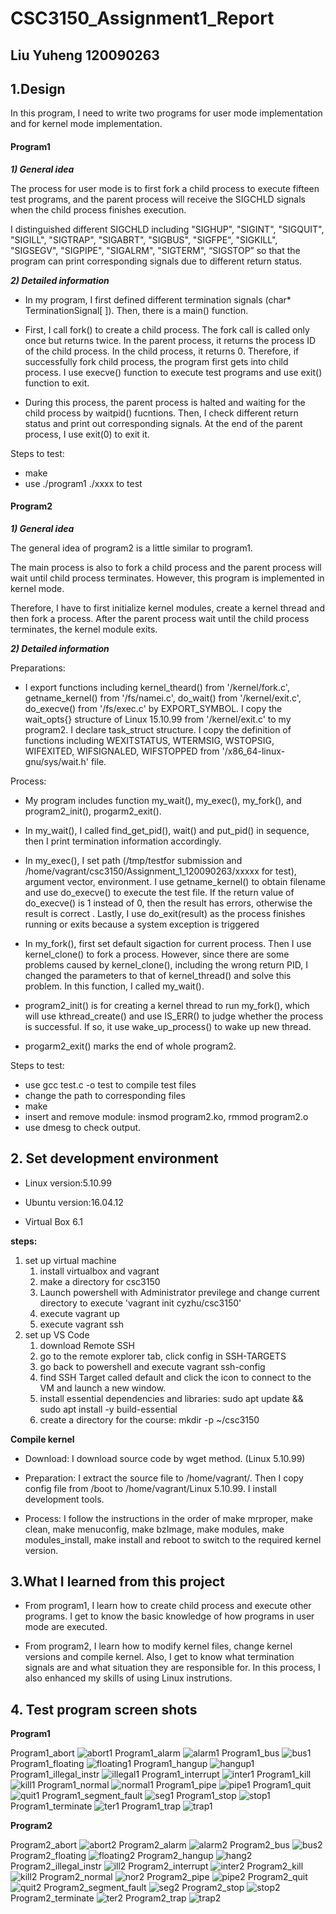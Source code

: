 # CSC3150_Assignment1_Report<br>
## Liu Yuheng 120090263

## 1.Design

In this program, I need to write two programs for user mode implementation and for kernel mode implementation. 

#### **Program1**

***1) General idea***

The process for user mode is to first fork a child process to execute fifteen test programs, and the parent process will receive the SIGCHLD signals when the child process finishes execution. 

I distinguished different SIGCHLD including "SIGHUP", "SIGINT", "SIGQUIT", "SIGILL", "SIGTRAP", "SIGABRT", "SIGBUS", "SIGFPE", "SIGKILL", "SIGSEGV", "SIGPIPE", "SIGALRM", "SIGTERM", “SIGSTOP” so that the program can print corresponding signals due to different return status.

***2) Detailed information***

* In my program, I first defined different termination signals (char* TerminationSignal[ ]). Then, there is a main() function. 

* First, I call fork() to create a child process. The fork call is called only once but returns twice. In the parent process, it returns the process ID of the child process. In the child process, it returns 0. Therefore, if successfully fork child process, the program first gets into child process. I use execve() function to execute test programs and use exit() function to exit. 

* During this process, the parent process is halted and waiting for the child process by waitpid() fucntions. Then, I check different return status and print out corresponding signals. At the end of the parent process, I use exit(0) to exit it. 

Steps to test:
* make
* use ./program1 ./xxxx to test

#### **Program2**
***1) General idea***

The general idea of program2 is a little similar to program1. 

The main process is also to fork a child process and the parent process will wait until child process terminates. However, this program is implemented in kernel mode. 

Therefore, I have to first initialize kernel modules, create a kernel thread and then fork a process. After the parent process wait until the child process terminates, the kernel module exits.

***2) Detailed information***

 Preparations:

* I export functions including kernel_theard() from '/kernel/fork.c', getname_kernel() from '/fs/namei.c', do_wait() from '/kernel/exit.c', do_execve() from '/fs/exec.c' by EXPORT_SYMBOL. I copy the wait_opts{} structure of Linux 15.10.99 from '/kernel/exit.c' to my program2. I declare task_struct structure. I copy the definition of functions including WEXITSTATUS, WTERMSIG, WSTOPSIG, WIFEXITED, WIFSIGNALED, WIFSTOPPED from '/x86_64-linux-gnu/sys/wait.h' file.

Process: 

* My program includes function my_wait(), my_exec(), my_fork(), and program2_init(), progarm2_exit().

* In my_wait(), I called find_get_pid(), wait() and put_pid() in sequence, then I print termination information accordingly.

* In my_exec(), I set path (/tmp/testfor submission and /home/vagrant/csc3150/Assignment_1_120090263/xxxxx for test), argument vector, environment. I use getname_kernel() to obtain filename and use do_execve() to execute the test file. If the return value of do_execve() is 1 instead of 0, then the result has errors, otherwise the result is correct . Lastly, I use do_exit(result) as the process finishes running or exits because a system exception is triggered

* In my_fork(), first set default sigaction for current process. Then I use kernel_clone() to fork a process. However, since there are some problems caused by kernel_clone(),  including the wrong return PID, I changed the parameters to that of kernel_thread() and solve this problem. In this function, I called my_wait().

* program2_init() is for creating a kernel thread to run my_fork(), which will use kthread_create() and use IS_ERR() to judge whether the process is successful. If so, it use wake_up_process() to wake up new thread. 

* progarm2_exit() marks the end of whole program2.

Steps to test:
* use gcc test.c -o test to compile test files
* change the path to corresponding files
* make
* insert and remove module: insmod program2.ko, rmmod program2.o
* use dmesg to check output.

## 2. Set development environment
* Linux version:5.10.99

* Ubuntu version:16.04.12

* Virtual Box 6.1

**steps:** 
1. set up virtual machine
   1. install virtualbox and vagrant
   2. make a directory for csc3150
   3. Launch powershell with Administrator previlege and change current directory to execute 'vagrant init cyzhu/csc3150'
   4. execute vagrant up
   5. execute vagrant ssh
2. set up VS Code
   1. download Remote SSH
   2. go to the remote explorer tab, click config in SSH-TARGETS
   3. go back to powershell and execute vagrant ssh-config
   4. find SSH Target called default and click the icon to connect to the VM and launch a new window.
   5. install essential dependencies and libraries: sudo apt update && sudo apt install -y build-essential
   6. create a directory for the course: mkdir -p ~/csc3150

**Compile kernel**

* Download: I download source code by wget method. (Linux 5.10.99)

* Preparation: I extract the source file to /home/vagrant/. Then I copy config file from /boot to /home/vagrant/Linux 5.10.99. I install development tools.

* Process: I follow the instructions in the order of make mrproper, make clean, make menuconfig, make bzImage, make modules, make modules_install, make install and reboot to switch to the required kernel version.

## 3.What I learned from this project
* From program1, I learn how to create child process and execute other programs. I get to know the basic knowledge of how programs in user mode are executed.

* From program2, I learn how to modify kernel files, change kernel versions and compile kernel. Also, I get to know what termination signals are and what situation they are responsible for. In this process, I also enhanced my skills of using Linux instrutions.

## 4. Test program screen shots
**Program1**

Program1_abort
![abort1](abort1.png)
Program1_alarm
![alarm1](alarm1.png)
Program1_bus
![bus1](bus1.png)
Program1_floating
![floating1](floating.png)
Program1_hangup
![hangup1](hangup1.png)
Program1_illegal_instr
![illegal1](illegal1.png)
Program1_interrupt
![inter1](interrupt1.png)
Program1_kill
![kill1](kill1.png)
Program1_normal
![normal1](normal1.png)
Program1_pipe
![pipe1](pipe1.png)
Program1_quit
![quit1](quit1.png)
Program1_segment_fault
![seg1](segment1.png)
Program1_stop
![stop1](stop1.png)
Program1_terminate
![ter1](terminate1.png)
Program1_trap
![trap1](trap1.png)

**Program2**

Program2_abort
![abort2](p2/abort2.png)
Program2_alarm
![alarm2](p2/alarm2.png)
Program2_bus
![bus2](p2/bus2.png)
Program2_floating
![floating2](p2/floating2.png)
Program2_hangup
![hang2](p2/hangup.png)
Program2_illegal_instr
![ill2](p2/illegal2.png)
Program2_interrupt
![inter2](p2/interrupt2.png)
Program2_kill
![kill2](p2/kill2.png)
Program2_normal
![nor2](p2/normal2.png)
Program2_pipe
![pipe2](p2/pipe2.png)
Program2_quit
![quit2](p2/quit2.png)
Program2_segment_fault
![seg2](p2/segment2.png)
Program2_stop
![stop2](p2/stop2.png)
Program2_terminate
![ter2](p2/terminate2.png)
Program2_trap
![trap2](p2/trap2.png)